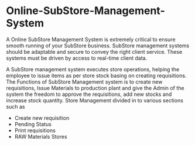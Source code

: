 # Online-SubStore-Management-System

A Online SubStore Management System is extremely critical to ensure smooth running of your SubStore business. SubStore management systems should be adaptable and secure to convey the right client service. These systems must be driven by access to real-time client data.

A SubStore management system executes store operations, helping the employee to issue items as per store stock basing on creating requisitions. The Functions of SubStore Management system is to create new requisitions, Issue Materials to production plant and give the Admin of the system the freedom to approve the requisitions, add new stocks and increase stock quantity. Store Management divided in to various sections such as

- Create new requisition
- Pending Status
- Print requisitions
- RAW Materials Stores
